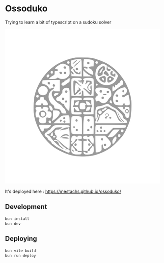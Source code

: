 
# Ossoduko

Trying to learn a bit of typescript on a sudoku solver


![Ossoduko](./public/ossoduko.svg)

It's deployed here : https://mestachs.github.io/ossoduko/


## Development

```
bun install
bun dev
```
## Deploying

```
bun vite build
bun run deploy
```